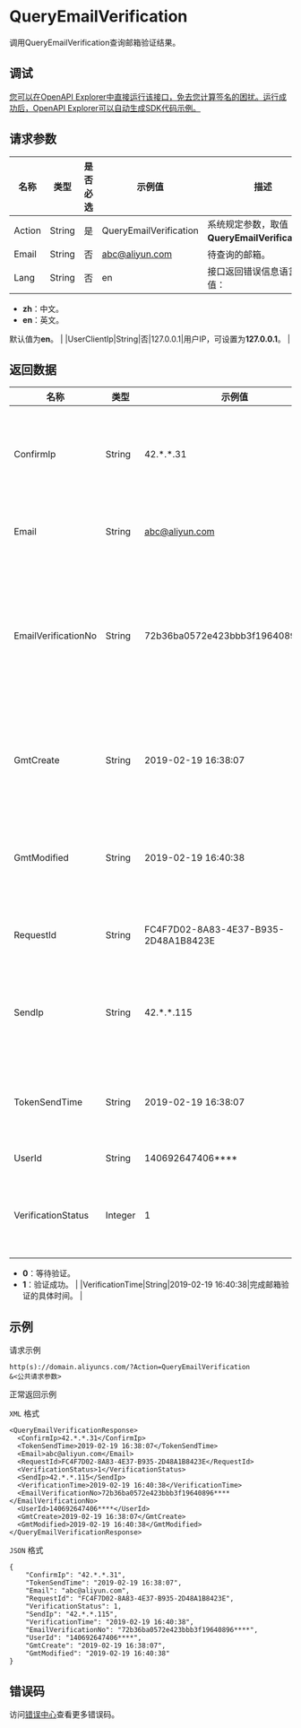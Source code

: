 # QueryEmailVerification

调用QueryEmailVerification查询邮箱验证结果。

## 调试

[您可以在OpenAPI Explorer中直接运行该接口，免去您计算签名的困扰。运行成功后，OpenAPI Explorer可以自动生成SDK代码示例。](https://api.aliyun.com/#product=Domain&api=QueryEmailVerification&type=RPC&version=2018-01-29)

## 请求参数

|名称|类型|是否必选|示例值|描述|
|--|--|----|---|--|
|Action|String|是|QueryEmailVerification|系统规定参数，取值：**QueryEmailVerification**。 |
|Email|String|否|abc@aliyun.com|待查询的邮箱。 |
|Lang|String|否|en|接口返回错误信息语言。取值：

 -   **zh**：中文。
-   **en**：英文。

 默认值为**en**。 |
|UserClientIp|String|否|127.0.0.1|用户IP，可设置为**127.0.0.1**。 |

## 返回数据

|名称|类型|示例值|描述|
|--|--|---|--|
|ConfirmIp|String|42.\*.\*.31|完成邮箱验证的电脑IP地址。 |
|Email|String|abc@aliyun.com|查询到的邮箱。 |
|EmailVerificationNo|String|72b36ba0572e423bbb3f19640896\*\*\*\*|邮箱验证编号（默认为系统自动生成的流水号）。 |
|GmtCreate|String|2019-02-19 16:38:07|数据库记录的邮箱创建时间。 |
|GmtModified|String|2019-02-19 16:40:38|数据库记录的邮箱更新时间。 |
|RequestId|String|FC4F7D02-8A83-4E37-B935-2D48A1B8423E|唯一请求识别码。 |
|SendIp|String|42.\*.\*.115|用户发起邮件验证的IP地址。 |
|TokenSendTime|String|2019-02-19 16:38:07|邮箱验证Token的发送时间。 |
|UserId|String|140692647406\*\*\*\*|用户ID。 |
|VerificationStatus|Integer|1|邮箱验证状态。取值：

 -   **0**：等待验证。
-   **1**：验证成功。 |
|VerificationTime|String|2019-02-19 16:40:38|完成邮箱验证的具体时间。 |

## 示例

请求示例

```
http(s)://domain.aliyuncs.com/?Action=QueryEmailVerification
&<公共请求参数>
```

正常返回示例

`XML` 格式

```
<QueryEmailVerificationResponse>
  <ConfirmIp>42.*.*.31</ConfirmIp>
  <TokenSendTime>2019-02-19 16:38:07</TokenSendTime>
  <Email>abc@aliyun.com</Email>
  <RequestId>FC4F7D02-8A83-4E37-B935-2D48A1B8423E</RequestId>
  <VerificationStatus>1</VerificationStatus>
  <SendIp>42.*.*.115</SendIp>
  <VerificationTime>2019-02-19 16:40:38</VerificationTime>
  <EmailVerificationNo>72b36ba0572e423bbb3f19640896****</EmailVerificationNo>
  <UserId>140692647406****</UserId>
  <GmtCreate>2019-02-19 16:38:07</GmtCreate>
  <GmtModified>2019-02-19 16:40:38</GmtModified>
</QueryEmailVerificationResponse>
```

`JSON` 格式

```
{
	"ConfirmIp": "42.*.*.31",
	"TokenSendTime": "2019-02-19 16:38:07",
	"Email": "abc@aliyun.com",
	"RequestId": "FC4F7D02-8A83-4E37-B935-2D48A1B8423E",
	"VerificationStatus": 1,
	"SendIp": "42.*.*.115",
	"VerificationTime": "2019-02-19 16:40:38",
	"EmailVerificationNo": "72b36ba0572e423bbb3f19640896****",
	"UserId": "140692647406****",
	"GmtCreate": "2019-02-19 16:38:07",
	"GmtModified": "2019-02-19 16:40:38"
}
```

## 错误码

访问[错误中心](https://error-center.alibabacloud.com/status/product/Domain)查看更多错误码。

